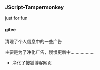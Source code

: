 ### JScript-Tampermonkey
just for fun

#### gitee
清理了个人信息中的一些广告

主要是为了净化广告，慢慢更新中...................

- 净化了搜狐博客网页